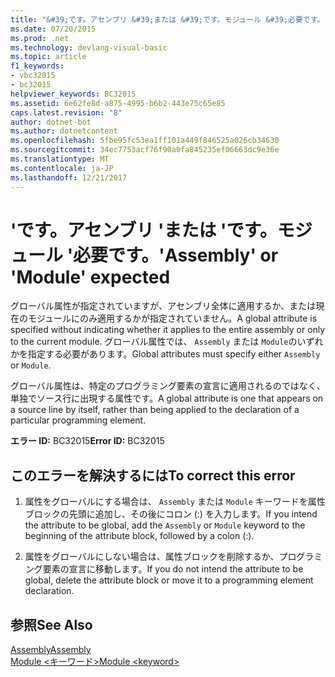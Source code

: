 ```yaml
---
title: "&#39;です。アセンブリ &#39;または &#39;です。モジュール &#39;必要です。"
ms.date: 07/20/2015
ms.prod: .net
ms.technology: devlang-visual-basic
ms.topic: article
f1_keywords:
- vbc32015
- bc32015
helpviewer_keywords: BC32015
ms.assetid: 6e62fe8d-a875-4995-b6b2-443e75c65e85
caps.latest.revision: "8"
author: dotnet-bot
ms.author: dotnetcontent
ms.openlocfilehash: 5fbe95fc53ea1ff101a449f846525a026cb34630
ms.sourcegitcommit: 34ec7753acf76f90a0fa845235ef06663dc9e36e
ms.translationtype: MT
ms.contentlocale: ja-JP
ms.lasthandoff: 12/21/2017
---
```

# <a name="39assembly39-or-39module39-expected"></a><span data-ttu-id="c55ee-102">&#39;です。アセンブリ &#39;または &#39;です。モジュール &#39;必要です。</span><span class="sxs-lookup"><span data-stu-id="c55ee-102">&#39;Assembly&#39; or &#39;Module&#39; expected</span></span>
<span data-ttu-id="c55ee-103">グローバル属性が指定されていますが、アセンブリ全体に適用するか、または現在のモジュールにのみ適用するかが指定されていません。</span><span class="sxs-lookup"><span data-stu-id="c55ee-103">A global attribute is specified without indicating whether it applies to the entire assembly or only to the current module.</span></span> <span data-ttu-id="c55ee-104">グローバル属性では、 `Assembly` または `Module`のいずれかを指定する必要があります。</span><span class="sxs-lookup"><span data-stu-id="c55ee-104">Global attributes must specify either `Assembly` or `Module`.</span></span>  
  
 <span data-ttu-id="c55ee-105">グローバル属性は、特定のプログラミング要素の宣言に適用されるのではなく、単独でソース行に出現する属性です。</span><span class="sxs-lookup"><span data-stu-id="c55ee-105">A global attribute is one that appears on a source line by itself, rather than being applied to the declaration of a particular programming element.</span></span>  
  
 <span data-ttu-id="c55ee-106">**エラー ID:** BC32015</span><span class="sxs-lookup"><span data-stu-id="c55ee-106">**Error ID:** BC32015</span></span>  
  
## <a name="to-correct-this-error"></a><span data-ttu-id="c55ee-107">このエラーを解決するには</span><span class="sxs-lookup"><span data-stu-id="c55ee-107">To correct this error</span></span>  
  
1.  <span data-ttu-id="c55ee-108">属性をグローバルにする場合は、 `Assembly` または `Module` キーワードを属性ブロックの先頭に追加し、その後にコロン (:) を入力します。</span><span class="sxs-lookup"><span data-stu-id="c55ee-108">If you intend the attribute to be global, add the `Assembly` or `Module` keyword to the beginning of the attribute block, followed by a colon (:).</span></span>  
  
2.  <span data-ttu-id="c55ee-109">属性をグローバルにしない場合は、属性ブロックを削除するか、プログラミング要素の宣言に移動します。</span><span class="sxs-lookup"><span data-stu-id="c55ee-109">If you do not intend the attribute to be global, delete the attribute block or move it to a programming element declaration.</span></span>  
  
## <a name="see-also"></a><span data-ttu-id="c55ee-110">参照</span><span class="sxs-lookup"><span data-stu-id="c55ee-110">See Also</span></span>  
 [<span data-ttu-id="c55ee-111">Assembly</span><span class="sxs-lookup"><span data-stu-id="c55ee-111">Assembly</span></span>](../../visual-basic/language-reference/modifiers/assembly.md)  
 [<span data-ttu-id="c55ee-112">Module \<キーワード></span><span class="sxs-lookup"><span data-stu-id="c55ee-112">Module \<keyword></span></span>](../../visual-basic/language-reference/modifiers/module-keyword.md)  
   
 
